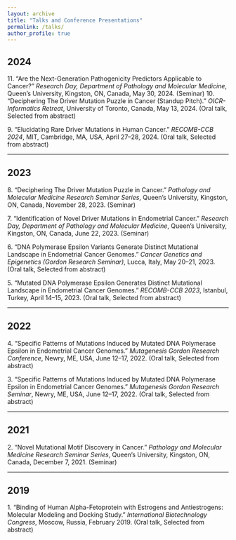 ```yaml
---
layout: archive
title: "Talks and Conference Presentations"
permalink: /talks/
author_profile: true
---
```


## 2024

11\. “Are the Next-Generation Pathogenicity Predictors Applicable to Cancer?” *Research Day, Department of Pathology and Molecular Medicine*, Queen’s University, Kingston, ON, Canada, May 30, 2024. (Seminar)
10\. “Deciphering The Driver Mutation Puzzle in Cancer (Standup Pitch).” *OICR-Informatics Retreat*, University of Toronto, Canada, May 13, 2024. (Oral talk, Selected from abstract)

9\. “Elucidating Rare Driver Mutations in Human Cancer.” *RECOMB-CCB 2024*, MIT, Cambridge, MA, USA, April 27–28, 2024. (Oral talk, Selected from abstract)

---

## 2023

8\. “Deciphering The Driver Mutation Puzzle in Cancer.” *Pathology and Molecular Medicine Research Seminar Series*, Queen’s University, Kingston, ON, Canada, November 28, 2023. (Seminar)

7\. “Identification of Novel Driver Mutations in Endometrial Cancer.” *Research Day, Department of Pathology and Molecular Medicine*, Queen’s University, Kingston, ON, Canada, June 22, 2023. (Seminar)

6\. “DNA Polymerase Epsilon Variants Generate Distinct Mutational Landscape in Endometrial Cancer Genomes.” *Cancer Genetics and Epigenetics (Gordon Research Seminar)*, Lucca, Italy, May 20–21, 2023. (Oral talk, Selected from abstract)

5\. “Mutated DNA Polymerase Epsilon Generates Distinct Mutational Landscape in Endometrial Cancer Genomes.” *RECOMB-CCB 2023*, Istanbul, Turkey, April 14–15, 2023. (Oral talk, Selected from abstract)

---

## 2022

4\. “Specific Patterns of Mutations Induced by Mutated DNA Polymerase Epsilon in Endometrial Cancer Genomes.” *Mutagenesis Gordon Research Conference*, Newry, ME, USA, June 12–17, 2022. (Oral talk, Selected from abstract)

3\. “Specific Patterns of Mutations Induced by Mutated DNA Polymerase Epsilon in Endometrial Cancer Genomes.” *Mutagenesis Gordon Research Seminar*, Newry, ME, USA, June 12–17, 2022. (Oral talk, Selected from abstract)

---

## 2021

2\. “Novel Mutational Motif Discovery in Cancer.” *Pathology and Molecular Medicine Research Seminar Series*, Queen’s University, Kingston, ON, Canada, December 7, 2021. (Seminar)

---

## 2019

1\. “Binding of Human Alpha-Fetoprotein with Estrogens and Antiestrogens: Molecular Modeling and Docking Study.” *International Biotechnology Congress*, Moscow, Russia, February 2019. (Oral talk, Selected from abstract)

